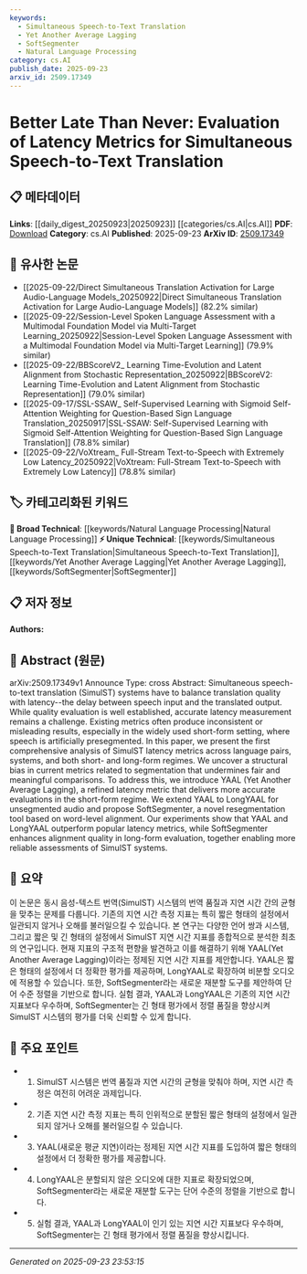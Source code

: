 ```yaml
---
keywords:
  - Simultaneous Speech-to-Text Translation
  - Yet Another Average Lagging
  - SoftSegmenter
  - Natural Language Processing
category: cs.AI
publish_date: 2025-09-23
arxiv_id: 2509.17349
---
```


<!-- KEYWORD_LINKING_METADATA:
{
  "processed_timestamp": "2025-09-23T23:53:15.064651",
  "vocabulary_version": "1.0",
  "selected_keywords": [
    "Simultaneous Speech-to-Text Translation",
    "Yet Another Average Lagging",
    "SoftSegmenter",
    "Natural Language Processing"
  ],
  "rejected_keywords": [],
  "similarity_scores": {
    "Simultaneous Speech-to-Text Translation": 0.78,
    "Yet Another Average Lagging": 0.77,
    "SoftSegmenter": 0.74,
    "Natural Language Processing": 0.7
  },
  "extraction_method": "AI_prompt_based",
  "budget_applied": true,
  "candidates_json": {
    "candidates": [
      {
        "surface": "Simultaneous speech-to-text translation",
        "canonical": "Simultaneous Speech-to-Text Translation",
        "aliases": [
          "SimulST"
        ],
        "category": "unique_technical",
        "rationale": "This is a specialized area within translation systems, crucial for linking research on real-time translation technologies.",
        "novelty_score": 0.75,
        "connectivity_score": 0.68,
        "specificity_score": 0.85,
        "link_intent_score": 0.78
      },
      {
        "surface": "YAAL",
        "canonical": "Yet Another Average Lagging",
        "aliases": [
          "YAAL"
        ],
        "category": "unique_technical",
        "rationale": "A new metric proposed in the paper, important for linking discussions on latency evaluation in translation systems.",
        "novelty_score": 0.82,
        "connectivity_score": 0.65,
        "specificity_score": 0.8,
        "link_intent_score": 0.77
      },
      {
        "surface": "SoftSegmenter",
        "canonical": "SoftSegmenter",
        "aliases": [],
        "category": "unique_technical",
        "rationale": "A novel tool introduced in the paper, relevant for linking to work on segmentation and alignment in speech processing.",
        "novelty_score": 0.78,
        "connectivity_score": 0.6,
        "specificity_score": 0.83,
        "link_intent_score": 0.74
      },
      {
        "surface": "Natural Language Processing",
        "canonical": "Natural Language Processing",
        "aliases": [
          "NLP"
        ],
        "category": "broad_technical",
        "rationale": "A foundational field relevant to the paper's focus on translation and latency metrics.",
        "novelty_score": 0.4,
        "connectivity_score": 0.9,
        "specificity_score": 0.6,
        "link_intent_score": 0.7
      }
    ],
    "ban_list_suggestions": [
      "latency metrics",
      "translation quality",
      "segmentation bias"
    ]
  },
  "decisions": [
    {
      "candidate_surface": "Simultaneous speech-to-text translation",
      "resolved_canonical": "Simultaneous Speech-to-Text Translation",
      "decision": "linked",
      "scores": {
        "novelty": 0.75,
        "connectivity": 0.68,
        "specificity": 0.85,
        "link_intent": 0.78
      }
    },
    {
      "candidate_surface": "YAAL",
      "resolved_canonical": "Yet Another Average Lagging",
      "decision": "linked",
      "scores": {
        "novelty": 0.82,
        "connectivity": 0.65,
        "specificity": 0.8,
        "link_intent": 0.77
      }
    },
    {
      "candidate_surface": "SoftSegmenter",
      "resolved_canonical": "SoftSegmenter",
      "decision": "linked",
      "scores": {
        "novelty": 0.78,
        "connectivity": 0.6,
        "specificity": 0.83,
        "link_intent": 0.74
      }
    },
    {
      "candidate_surface": "Natural Language Processing",
      "resolved_canonical": "Natural Language Processing",
      "decision": "linked",
      "scores": {
        "novelty": 0.4,
        "connectivity": 0.9,
        "specificity": 0.6,
        "link_intent": 0.7
      }
    }
  ]
}
-->

# Better Late Than Never: Evaluation of Latency Metrics for Simultaneous Speech-to-Text Translation

## 📋 메타데이터

**Links**: [[daily_digest_20250923|20250923]] [[categories/cs.AI|cs.AI]]
**PDF**: [Download](https://arxiv.org/pdf/2509.17349.pdf)
**Category**: cs.AI
**Published**: 2025-09-23
**ArXiv ID**: [2509.17349](https://arxiv.org/abs/2509.17349)

## 🔗 유사한 논문
- [[2025-09-22/Direct Simultaneous Translation Activation for Large Audio-Language Models_20250922|Direct Simultaneous Translation Activation for Large Audio-Language Models]] (82.2% similar)
- [[2025-09-22/Session-Level Spoken Language Assessment with a Multimodal Foundation Model via Multi-Target Learning_20250922|Session-Level Spoken Language Assessment with a Multimodal Foundation Model via Multi-Target Learning]] (79.9% similar)
- [[2025-09-22/BBScoreV2_ Learning Time-Evolution and Latent Alignment from Stochastic Representation_20250922|BBScoreV2: Learning Time-Evolution and Latent Alignment from Stochastic Representation]] (79.0% similar)
- [[2025-09-17/SSL-SSAW_ Self-Supervised Learning with Sigmoid Self-Attention Weighting for Question-Based Sign Language Translation_20250917|SSL-SSAW: Self-Supervised Learning with Sigmoid Self-Attention Weighting for Question-Based Sign Language Translation]] (78.8% similar)
- [[2025-09-22/VoXtream_ Full-Stream Text-to-Speech with Extremely Low Latency_20250922|VoXtream: Full-Stream Text-to-Speech with Extremely Low Latency]] (78.8% similar)

## 🏷️ 카테고리화된 키워드
**🧠 Broad Technical**: [[keywords/Natural Language Processing|Natural Language Processing]]
**⚡ Unique Technical**: [[keywords/Simultaneous Speech-to-Text Translation|Simultaneous Speech-to-Text Translation]], [[keywords/Yet Another Average Lagging|Yet Another Average Lagging]], [[keywords/SoftSegmenter|SoftSegmenter]]

## 📋 저자 정보

**Authors:** 

## 📄 Abstract (원문)

arXiv:2509.17349v1 Announce Type: cross 
Abstract: Simultaneous speech-to-text translation (SimulST) systems have to balance translation quality with latency--the delay between speech input and the translated output. While quality evaluation is well established, accurate latency measurement remains a challenge. Existing metrics often produce inconsistent or misleading results, especially in the widely used short-form setting, where speech is artificially presegmented. In this paper, we present the first comprehensive analysis of SimulST latency metrics across language pairs, systems, and both short- and long-form regimes. We uncover a structural bias in current metrics related to segmentation that undermines fair and meaningful comparisons. To address this, we introduce YAAL (Yet Another Average Lagging), a refined latency metric that delivers more accurate evaluations in the short-form regime. We extend YAAL to LongYAAL for unsegmented audio and propose SoftSegmenter, a novel resegmentation tool based on word-level alignment. Our experiments show that YAAL and LongYAAL outperform popular latency metrics, while SoftSegmenter enhances alignment quality in long-form evaluation, together enabling more reliable assessments of SimulST systems.

## 📝 요약

이 논문은 동시 음성-텍스트 번역(SimulST) 시스템의 번역 품질과 지연 시간 간의 균형을 맞추는 문제를 다룹니다. 기존의 지연 시간 측정 지표는 특히 짧은 형태의 설정에서 일관되지 않거나 오해를 불러일으킬 수 있습니다. 본 연구는 다양한 언어 쌍과 시스템, 그리고 짧은 및 긴 형태의 설정에서 SimulST 지연 시간 지표를 종합적으로 분석한 최초의 연구입니다. 현재 지표의 구조적 편향을 발견하고 이를 해결하기 위해 YAAL(Yet Another Average Lagging)이라는 정제된 지연 시간 지표를 제안합니다. YAAL은 짧은 형태의 설정에서 더 정확한 평가를 제공하며, LongYAAL로 확장하여 비분할 오디오에 적용할 수 있습니다. 또한, SoftSegmenter라는 새로운 재분할 도구를 제안하여 단어 수준 정렬을 기반으로 합니다. 실험 결과, YAAL과 LongYAAL은 기존의 지연 시간 지표보다 우수하며, SoftSegmenter는 긴 형태 평가에서 정렬 품질을 향상시켜 SimulST 시스템의 평가를 더욱 신뢰할 수 있게 합니다.

## 🎯 주요 포인트

- 1. SimulST 시스템은 번역 품질과 지연 시간의 균형을 맞춰야 하며, 지연 시간 측정은 여전히 어려운 과제입니다.
- 2. 기존 지연 시간 측정 지표는 특히 인위적으로 분할된 짧은 형태의 설정에서 일관되지 않거나 오해를 불러일으킬 수 있습니다.
- 3. YAAL(새로운 평균 지연)이라는 정제된 지연 시간 지표를 도입하여 짧은 형태의 설정에서 더 정확한 평가를 제공합니다.
- 4. LongYAAL은 분할되지 않은 오디오에 대한 지표로 확장되었으며, SoftSegmenter라는 새로운 재분할 도구는 단어 수준의 정렬을 기반으로 합니다.
- 5. 실험 결과, YAAL과 LongYAAL이 인기 있는 지연 시간 지표보다 우수하며, SoftSegmenter는 긴 형태 평가에서 정렬 품질을 향상시킵니다.


---

*Generated on 2025-09-23 23:53:15*